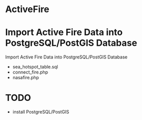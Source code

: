# ActiveFire
Import Active Fire Data into PostgreSQL/PostGIS Database
=======
Import Active Fire Data into PostgreSQL/PostGIS Database

- sea_hotspot_table.sql
- connect_fire.php
- nasafire.php

# TODO
- install PostgreSQL/PostGIS
